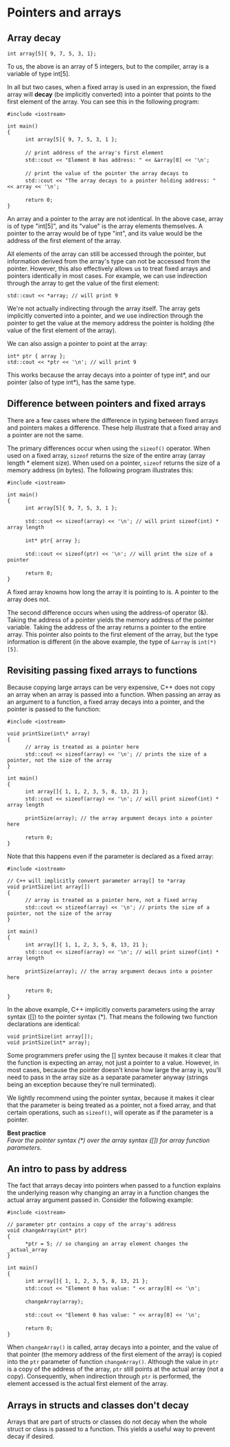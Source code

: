 # Pointers and arrays

## Array decay

` int array[5]{ 9, 7, 5, 3, 1}; `  

To us, the above is an array of 5 integers, but to the compiler, array is a variable of type int[5].

In all but two cases, when a fixed array is used in an expression, the fixed array will **decay** (be implicitly converted) into a pointer that points to the first element of the array. You can see this in the following program: 

` #include <iostream> `  

` int main() `  
` { `  
&emsp;&emsp;&emsp;` int array[5]{ 9, 7, 5, 3, 1 }; `  

&emsp;&emsp;&emsp;` // print address of the array's first element `  
&emsp;&emsp;&emsp;` std::cout << "Element 0 has address: " << &array[0] << '\n'; `  

&emsp;&emsp;&emsp;` // print the value of the pointer the array decays to `  
&emsp;&emsp;&emsp;` std::cout << "The array decays to a pointer holding address: " << array << '\n'; `  

&emsp;&emsp;&emsp;` return 0; `  
` } `  

An array and a pointer to the array are not identical. In the above case, array is of type "int[5]", and its "value" is the array elements themselves. A pointer to the array would be of type "int", and its value would be the address of the first element of the array.

All elements of the array can still be accessed through the pointer, but information derived from the array's type can not be accessed from the pointer. However, this also effectively allows us to treat fixed arrays and pointers identically in most cases. For example, we can use indirection through the array to get the value of the first element:  

` std::cout << *array; // will print 9 `  

We're not actually indirecting through the array itself. The array gets implicitly converted into a pointer, and we use indirection through the pointer to get the value at the memory address the pointer is holding (the value of the first element of the array).

We can also assign a pointer to point at the array:

` int* ptr { array }; `  
` std::cout << *ptr << '\n'; // will print 9 `  

This works because the array decays into a pointer of type int\*, and our pointer (also of type int\*), has the same type.

## Difference between pointers and fixed arrays

There are a few cases where the difference in typing between fixed arrays and pointers makes a difference. These help illustrate that a fixed array and a pointer are not the same.

The primary differences occur when using the `sizeof()` operator. When used on a fixed array, `sizeof` returns the size of the entire array (array length * element size). When used on a pointer, `sizeof` returns the size of a memory address (in bytes). The following program illustrates this:

` #include <iostream> `  

` int main() `  
` { `  
&emsp;&emsp;&emsp;` int array[5]{ 9, 7, 5, 3, 1 }; `  

&emsp;&emsp;&emsp;` std::cout << sizeof(array) << '\n'; // will print sizeof(int) * array length `  

&emsp;&emsp;&emsp;` int* ptr{ array }; `  

&emsp;&emsp;&emsp;` std::cout << sizeof(ptr) << '\n'; // will print the size of a pointer `  

&emsp;&emsp;&emsp;` return 0; `  
` } `  

A fixed array knowns how long the array it is pointing to is. A pointer to the array does not.

The second difference occurs when using the address-of operator (&). Taking the address of a pointer yields the memory address of the pointer variable. Taking the address of the array returns a pointer to the entire array. This pointer also points to the first element of the array, but the type information is different (in the above example, the type of `&array` is `int(*)[5]`. 

## Revisiting passing fixed arrays to functions

Because copying large arrays can be very expensive, C++ does not copy an array when an array is passed into a function. When passing an array as an argument to a function, a fixed array decays into a pointer, and the pointer is passed to the function:  

` #include <iostream> `  

` void printSize(int\* array) `  
` { `  
&emsp;&emsp;&emsp;` // array is treated as a pointer here `  
&emsp;&emsp;&emsp;` std::cout << sizeof(array) << '\n'; // prints the size of a pointer, not the size of the array `  
` } `  

` int main() `  
` { `  
&emsp;&emsp;&emsp;` int array[]{ 1, 1, 2, 3, 5, 8, 13, 21 }; `  
&emsp;&emsp;&emsp;` std::cout << sizeof(array) << '\n'; // will print sizeof(int) * array length `  

&emsp;&emsp;&emsp;` printSize(array); // the array argument decays into a pointer here `  

&emsp;&emsp;&emsp;` return 0; `  
` } `  

Note that this happens even if the parameter is declared as a fixed array: 

` #include <iostream> `  

` // C++ will implicitly convert parameter array[] to *array `  
` void printSize(int array[]) `  
` { `  
&emsp;&emsp;&emsp;` // array is treated as a pointer here, not a fixed array `  
&emsp;&emsp;&emsp;` std::cout << stizeof(array) << '\n'; // prints the size of a pointer, not the size of the array `  
` } `  

` int main() `  
` { `  
&emsp;&emsp;&emsp;` int array[]{ 1, 1, 2, 3, 5, 8, 13, 21 }; `  
&emsp;&emsp;&emsp;` std::cout << sizeof(array) << '\n'; // will print sizeof(int) * array length `  

&emsp;&emsp;&emsp;` printSize(array); // the array argument decaus into a pointer here `  

&emsp;&emsp;&emsp;` return 0; `  
` } `  

In the above example, C++ implicitly converts parameters using the array syntax ([]) to the pointer syntax (\*). That means the following two function declarations are identical:

` void printSize(int array[]); `  
` void printSize(int* array); `  

Some programmers prefer using the [] syntex because it makes it clear that the function is expecting an array, not just a pointer to a value. However, in most cases, because the pointer doesn't know how large the array is, you'll need to pass in the array size as a separate parameter  anyway (strings being an exception because they're null terminated).

We lightly recommend using the pointer syntax, because it makes it clear that the parameter is being treated as a pointer, not a fixed array, and that certain operations, such as `sizeof()`, will operate as if the parameter is a pointer. 

**Best practice**<br/>
_Favor the pointer syntax (*) over the array syntax ([]) for array function parameters._

## An intro to pass by address

The fact that arrays decay into pointers when passed to a function explains the underlying reason why changing an array in a function changes the actual array argument passed in. Consider the following example:

` #include <iostream> `  

` // parameter ptr contains a copy of the array's address `  
` void changeArray(int* ptr) `  
` { `  
&emsp;&emsp;&emsp;` *ptr = 5; // so changing an array element changes the _actual_array `  
` } `  

` int main() `  
` { `  
&emsp;&emsp;&emsp;` int array[]{ 1, 1, 2, 3, 5, 8, 13, 21 }; `  
&emsp;&emsp;&emsp;` std::cout << "Element 0 has value: " << array[0] << '\n'; `  

&emsp;&emsp;&emsp;` changeArray(array); `  

&emsp;&emsp;&emsp;` std::cout << "Element 0 has value: " << array[0] << '\n'; `  

&emsp;&emsp;&emsp;` return 0; `  
` } `  

When `changeArray()` is called, array decays into a pointer, and the value of that pointer (the memory address of the first element of the array) is copied into the `ptr` parameter of function `changeArray()`. Although the value in `ptr` is a copy of the address of the array, `ptr` still points at the actual array (not a copy). Consequently, when indirection through `ptr` is performed, the element accessed is the actual first element of the array.

## Arrays in structs and classes don't decay

Arrays that are part of structs or classes do not decay when the whole struct or class is passed to a function. This yields a useful way to prevent decay if desired. 


